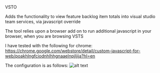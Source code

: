 VSTO

Adds the functionality to view feature backlog item totals into visual studio team services, via javascript override

The tool relies upon a browser add on to run additional javascript in your browser, when you are browsing VSTS

I have tested with the following for chrome:
https://chrome.google.com/webstore/detail/custom-javascript-for-web/poakhlngfciodnhlhhgnaaelnpjljija?hl=en

The configuration is as follows:
![alt text](https://raw.githubusercontent.com/OliverDolan/vstso/blob/master/backlog.png)


